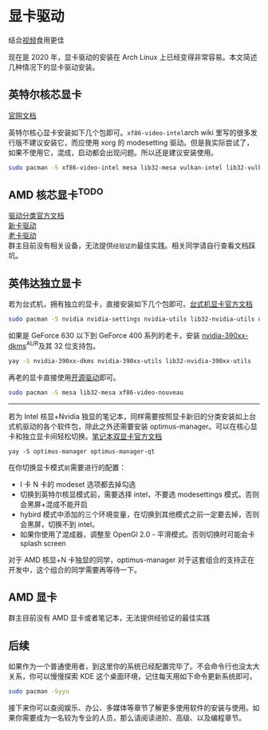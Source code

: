 # 显卡驱动

<!-- [OpenCL 等官方文档](https://wiki.archlinux.org/index.php/GPGPU) -->

结合[视频]()食用更佳

现在是 2020 年，显卡驱动的安装在 Arch Linux 上已经变得非常容易。本文简述几种情况下的显卡驱动安装。

## 英特尔核芯显卡

[官网文档](https://wiki.archlinux.org/index.php/Intel_graphics)

英特尔核心显卡安装如下几个包即可。`xf86-video-intel`arch wiki 里写的很多发行版不建议安装它，而应使用 xorg 的 modesetting 驱动。但是我实际尝试了，如果不使用它，混成，启动都会出现问题。所以还是建议安装使用。

```bash
sudo pacman -S xf86-video-intel mesa lib32-mesa vulkan-intel lib32-vulkan-intel
```

<!-- intel-compute-runtime? beignet? -->

## AMD 核芯显卡<sup>TODO</sup>

[驱动分类官方文档](https://wiki.archlinux.org/index.php/Xorg#AMD)  
[新卡驱动](https://wiki.archlinux.org/index.php/AMDGPU)  
[老卡驱动](https://wiki.archlinux.org/index.php/ATI)  
群主目前没有相关设备，无法提供`经验证的`最佳实践。相关同学请自行查看文档踩坑。

## 英伟达独立显卡

若为台式机，拥有独立的显卡，直接安装如下几个包即可。[台式机显卡官方文档](https://wiki.archlinux.org/index.php/NVIDIA)

<!-- ?也许不需要手动生成 使用闭源驱动的，在安装完后执行`nvidia-xconfig`自动生成配置文件即可。 -->

```bash
sudo pacman -S nvidia nvidia-settings nvidia-utils lib32-nvidia-utils opencl-nvidia lib32-opencl-nvidia
```

如果是 GeForce 630 以下到 GeForce 400 系列的老卡，安装 [nvidia-390xx-dkms](https://aur.archlinux.org/packages/nvidia-390xx-dkms/)<sup>AUR</sup>及其 32 位支持包。

```bash
yay -S nvidia-390xx-dkms nvidia-390xx-utils lib32-nvidia-390xx-utils
```

再老的显卡直接使用[开源驱动](https://wiki.archlinux.org/index.php/Nouveau)即可。

```bash
sudo pacman -S mesa lib32-mesa xf86-video-nouveau
```

---

若为 Intel 核显+Nvidia 独显的笔记本，同样需要按照显卡新旧的分类安装如上台式机驱动的各个软件包，除此之外还需要安装 optimus-manager。可以在核心显卡和独立显卡间轻松切换。[笔记本双显卡官方文档](https://wiki.archlinux.org/index.php/NVIDIA_Optimus)

```
yay -S optimus-manager optimus-manager-qt
```

在你切换显卡模式`前`需要进行的配置：

- I 卡 N 卡的 modeset 选项都去掉勾选
- 切换到英特尔核显模式前，需要选择 intel，不要选 modesettings 模式。否则会黑屏+混成不能开启
- hybird 模式中添加的三个环境变量，在切换到其他模式之前一定要去掉，否则会黑屏，切换不到 intel。
- 如果你使用了混成器，调整至 OpenGl 2.0 - 平滑模式。否则切换时可能会卡 splash screen

<!-- 目前的 hybrid 模式尚不稳定，不建议使用。 -->

对于 AMD 核显+N 卡独显的同学，optimus-manager 对于这套组合的支持正在开发中，这个组合的同学需要再等待一下。

## AMD 显卡

群主目前没有 AMD 显卡或者笔记本，无法提供经验证的最佳实践

  <!-- ```bash
  sudo pacman -S xf86-video-amdgpu opencl-mesa lib32-opencl-mesa   #amd显卡
  ``` -->

## 后续

如果作为一个普通使用者，到这里你的系统已经配置完毕了。不会命令行也没太大关系，你可以慢慢探索 KDE 这个桌面环境，记住每天用如下命令更新系统即可。

```bash
sudo pacman -Syyu
```

接下来你可以查阅娱乐、办公、多媒体等章节了解更多使用软件的安装与使用。如果你需要成为一名较为专业的人员，那么请阅读进阶、高级、以及编程章节。
